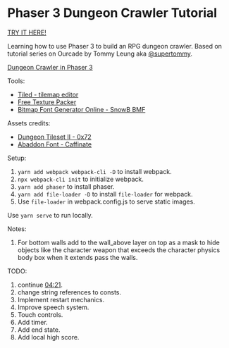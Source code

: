 # Phaser 3 Dungeon Crawler Tutorial

[TRY IT HERE!](https://gifted-keller-010eef.netlify.app/)

Learning how to use Phaser 3 to build an RPG dungeon crawler.
Based on tutorial series on Ourcade by Tommy Leung aka [@supertommy](https://github.com/supertommy).

[Dungeon Crawler in Phaser 3](https://www.youtube.com/playlist?list=PLumYWZ2t7CRtgjbZK0JMoXHjebeYmT85-)

Tools:

- [Tiled - tilemap editor](https://www.mapeditor.org/)
- [Free Texture Packer](https://free-tex-packer.com/app/)
- [Bitmap Font Generator Online - SnowB BMF](https://snowb.org/)

Assets credits:

- [Dungeon Tileset II - 0x72](https://0x72.itch.io/dungeontileset-ii)
- [Abaddon Font - Caffinate](https://caffinate.itch.io/abaddon)

Setup:

1. `yarn add webpack webpack-cli -D` to install webpack.
2. `npx webpack-cli init` to initialize webpack.
3. `yarn add phaser` to install phaser.
4. `yarn add file-loader -D` to install `file-loader` for webpack.
5. Use `file-loader` in webpack.config.js to serve static images.

Use `yarn serve` to run locally.

Notes:

1. For bottom walls add to the wall_above layer on top as a mask to hide objects like the character weapon that exceeds the character physics body box when it extends pass the walls.

TODO:

1. continue [04:21](https://www.youtube.com/watch?v=34zzX8gLGSk&ab_channel=Ourcade).
2. change string references to consts.
3. Implement restart mechanics.
4. Improve speech system.
5. Touch controls.
6. Add timer.
7. Add end state.
8. Add local high score.
